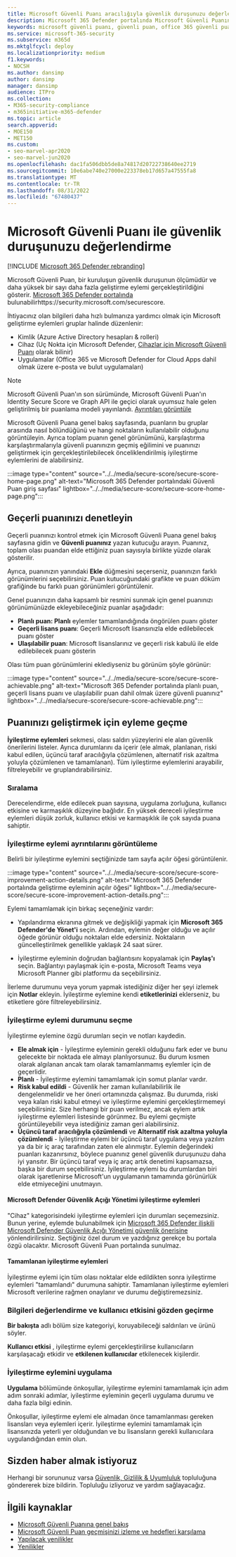 ```yaml
---
title: Microsoft Güvenli Puanı aracılığıyla güvenlik duruşunuzu değerlendirme
description: Microsoft 365 Defender portalında Microsoft Güvenli Puanınızı geliştirmek için nasıl işlem yapılacağını açıklar.
keywords: microsoft güvenli puanı, güvenli puan, office 365 güvenli puanı, microsoft güvenlik puanı, Microsoft 365 Defender portalı, iyileştirme eylemleri
ms.service: microsoft-365-security
ms.subservice: m365d
ms.mktglfcycl: deploy
ms.localizationpriority: medium
f1.keywords:
- NOCSH
ms.author: dansimp
author: dansimp
manager: dansimp
audience: ITPro
ms.collection:
- M365-security-compliance
- m365initiative-m365-defender
ms.topic: article
search.appverid:
- MOE150
- MET150
ms.custom:
- seo-marvel-apr2020
- seo-marvel-jun2020
ms.openlocfilehash: dac1fa506dbb5de8a74817d20722738640ee2719
ms.sourcegitcommit: 10e6abe740e27000e223378eb17d657a47555fa8
ms.translationtype: MT
ms.contentlocale: tr-TR
ms.lasthandoff: 08/31/2022
ms.locfileid: "67480437"
---
```

# <a name="assess-your-security-posture-with-microsoft-secure-score"></a>Microsoft Güvenli Puanı ile güvenlik duruşunuzu değerlendirme

[!INCLUDE [Microsoft 365 Defender rebranding](../includes/microsoft-defender.md)]

Microsoft Güvenli Puan, bir kuruluşun güvenlik duruşunun ölçümüdür ve daha yüksek bir sayı daha fazla geliştirme eylemi gerçekleştirildiğini gösterir. [Microsoft 365 Defender portalında](microsoft-365-defender.md) bulunabilirhttps://security.microsoft.com/securescore.

İhtiyacınız olan bilgileri daha hızlı bulmanıza yardımcı olmak için Microsoft geliştirme eylemleri gruplar halinde düzenlenir:

- Kimlik (Azure Active Directory hesapları & rolleri)
- Cihaz (Uç Nokta için Microsoft Defender, [Cihazlar için Microsoft Güvenli Puanı](/windows/security/threat-protection/microsoft-defender-atp/tvm-microsoft-secure-score-devices) olarak bilinir)
- Uygulamalar (Office 365 ve Microsoft Defender for Cloud Apps dahil olmak üzere e-posta ve bulut uygulamaları)

>[!NOTE]
>Microsoft Güvenli Puan'ın son sürümünde, Microsoft Güvenli Puan'ın Identity Secure Score ve Graph API ile geçici olarak uyumsuz hale gelen geliştirilmiş bir puanlama modeli yayınlandı. [Ayrıntıları görüntüle](microsoft-secure-score-whats-new.md)

Microsoft Güvenli Puana genel bakış sayfasında, puanların bu gruplar arasında nasıl bölündüğünü ve hangi noktaların kullanılabilir olduğunu görüntüleyin. Ayrıca toplam puanın genel görünümünü, karşılaştırma karşılaştırmalarıyla güvenli puanınızın geçmiş eğilimini ve puanınızı geliştirmek için gerçekleştirilebilecek önceliklendirilmiş iyileştirme eylemlerini de alabilirsiniz.

:::image type="content" source="../../media/secure-score/secure-score-home-page.png" alt-text="Microsoft 365 Defender portalındaki Güvenli Puan giriş sayfası" lightbox="../../media/secure-score/secure-score-home-page.png":::

## <a name="check-your-current-score"></a>Geçerli puanınızı denetleyin

Geçerli puanınızı kontrol etmek için Microsoft Güvenli Puana genel bakış sayfasına gidin ve **Güvenli puanınız** yazan kutucuğu arayın. Puanınız, toplam olası puandan elde ettiğiniz puan sayısıyla birlikte yüzde olarak gösterilir.

Ayrıca, puanınızın yanındaki **Ekle** düğmesini seçerseniz, puanınızın farklı görünümlerini seçebilirsiniz. Puan kutucuğundaki grafikte ve puan döküm grafiğinde bu farklı puan görünümleri görüntülenir.

Genel puanınızın daha kapsamlı bir resmini sunmak için genel puanınızı görünümünüzde ekleyebileceğiniz puanlar aşağıdadır:

- **Planlı puan: Planlı** eylemler tamamlandığında öngörülen puanı göster
- **Geçerli lisans puanı**: Geçerli Microsoft lisansınızla elde edilebilecek puanı göster
- **Ulaşılabilir puan**: Microsoft lisanslarınız ve geçerli risk kabulü ile elde edilebilecek puanı gösterin

Olası tüm puan görünümlerini eklediyseniz bu görünüm şöyle görünür:

:::image type="content" source="../../media/secure-score/secure-score-achievable.png" alt-text="Microsoft 365 Defender portalında planlı puan, geçerli lisans puanı ve ulaşılabilir puan dahil olmak üzere güvenli puanınız" lightbox="../../media/secure-score/secure-score-achievable.png":::

## <a name="take-action-to-improve-your-score"></a>Puanınızı geliştirmek için eyleme geçme

**İyileştirme eylemleri** sekmesi, olası saldırı yüzeylerini ele alan güvenlik önerilerini listeler. Ayrıca durumlarını da içerir (ele almak, planlanan, riski kabul edilen, üçüncü taraf aracılığıyla çözümlenen, alternatif risk azaltma yoluyla çözümlenen ve tamamlanan). Tüm iyileştirme eylemlerini arayabilir, filtreleyebilir ve gruplandırabilirsiniz.  

### <a name="ranking"></a>Sıralama

Derecelendirme, elde edilecek puan sayısına, uygulama zorluğuna, kullanıcı etkisine ve karmaşıklık düzeyine bağlıdır. En yüksek dereceli iyileştirme eylemleri düşük zorluk, kullanıcı etkisi ve karmaşıklık ile çok sayıda puana sahiptir.

### <a name="view-improvement-action-details"></a>İyileştirme eylemi ayrıntılarını görüntüleme

Belirli bir iyileştirme eylemini seçtiğinizde tam sayfa açılır öğesi görüntülenir.  

:::image type="content" source="../../media/secure-score/secure-score-improvement-action-details.png" alt-text="Microsoft 365 Defender portalında geliştirme eyleminin açılır öğesi" lightbox="../../media/secure-score/secure-score-improvement-action-details.png":::

Eylemi tamamlamak için birkaç seçeneğiniz vardır:

- Yapılandırma ekranına gitmek ve değişikliği yapmak için **Microsoft 365 Defender'de Yönet'i** seçin. Ardından, eylemin değer olduğu ve açılır öğede görünür olduğu noktaları elde edersiniz. Noktaların güncelleştirilmek genellikle yaklaşık 24 saat sürer.

- İyileştirme eyleminin doğrudan bağlantısını kopyalamak için **Paylaş'ı** seçin. Bağlantıyı paylaşmak için e-posta, Microsoft Teams veya Microsoft Planner gibi platformu da seçebilirsiniz.

İlerleme durumunu veya yorum yapmak istediğiniz diğer her şeyi izlemek için **Notlar** ekleyin. İyileştirme eylemine kendi **etiketlerinizi** eklerseniz, bu etiketlere göre filtreleyebilirsiniz.

### <a name="choose-an-improvement-action-status"></a>İyileştirme eylemi durumunu seçme

İyileştirme eylemine özgü durumları seçin ve notları kaydedin.

- **Ele almak için** - İyileştirme eyleminin gerekli olduğunu fark eder ve bunu gelecekte bir noktada ele almayı planlıyorsunuz. Bu durum kısmen olarak algılanan ancak tam olarak tamamlanmamış eylemler için de geçerlidir.
- **Planlı** - İyileştirme eylemini tamamlamak için somut planlar vardır.
- **Risk kabul edildi** - Güvenlik her zaman kullanılabilirlik ile dengelenmelidir ve her öneri ortamınızda çalışmaz. Bu durumda, riski veya kalan riski kabul etmeyi ve iyileştirme eylemini gerçekleştirmemeyi seçebilirsiniz. Size herhangi bir puan verilmez, ancak eylem artık iyileştirme eylemleri listesinde görünmez. Bu eylemi geçmişte görüntüleyebilir veya istediğiniz zaman geri alabilirsiniz.
- **Üçüncü taraf aracılığıyla çözümlendi** ve **Alternatif risk azaltma yoluyla çözümlendi** - İyileştirme eylemi bir üçüncü taraf uygulama veya yazılım ya da bir iç araç tarafından zaten ele alınmıştır. Eylemin değerindeki puanları kazanırsınız, böylece puanınız genel güvenlik duruşunuzu daha iyi yansıtır. Bir üçüncü taraf veya iç araç artık denetimi kapsamazsa, başka bir durum seçebilirsiniz. İyileştirme eylemi bu durumlardan biri olarak işaretlenirse Microsoft'un uygulamanın tamamında görünürlük elde etmiyeceğini unutmayın.

#### <a name="microsoft-defender-vulnerability-management-improvement-actions"></a>Microsoft Defender Güvenlik Açığı Yönetimi iyileştirme eylemleri

"Cihaz" kategorisindeki iyileştirme eylemleri için durumları seçemezsiniz. Bunun yerine, eylemde bulunabilmek için [Microsoft 365 Defender ilişkili Microsoft Defender Güvenlik Açığı Yönetimi güvenlik önerisine](/windows/security/threat-protection/microsoft-defender-atp/tvm-security-recommendation) yönlendirilirsiniz. Seçtiğiniz özel durum ve yazdığınız gerekçe bu portala özgü olacaktır. Microsoft Güvenli Puan portalında sunulmaz.

#### <a name="completed-improvement-actions"></a>Tamamlanan iyileştirme eylemleri

İyileştirme eylemi için tüm olası noktalar elde edildikten sonra iyileştirme eylemleri "tamamlandı" durumuna sahiptir. Tamamlanan iyileştirme eylemleri Microsoft verilerine rağmen onaylanır ve durumu değiştiremezsiniz.

### <a name="assess-information-and-review-user-impact"></a>Bilgileri değerlendirme ve kullanıcı etkisini gözden geçirme

**Bir bakışta** adlı bölüm size kategoriyi, koruyabileceği saldırıları ve ürünü söyler.

**Kullanıcı etkisi** , iyileştirme eylemi gerçekleştirilirse kullanıcıların karşılaşacağı etkidir ve **etkilenen kullanıcılar** etkilenecek kişilerdir.

### <a name="implement-the-improvement-action"></a>İyileştirme eylemini uygulama

**Uygulama** bölümünde önkoşullar, iyileştirme eylemini tamamlamak için adım adım sonraki adımlar, iyileştirme eyleminin geçerli uygulama durumu ve daha fazla bilgi edinin.

Önkoşullar, iyileştirme eylemi ele almadan önce tamamlanması gereken lisansları veya eylemleri içerir. İyileştirme eylemini tamamlamak için lisansınızda yeterli yer olduğundan ve bu lisansların gerekli kullanıcılara uygulandığından emin olun.  

## <a name="we-want-to-hear-from-you"></a>Sizden haber almak istiyoruz

Herhangi bir sorununuz varsa [Güvenlik, Gizlilik & Uyumluluk](https://techcommunity.microsoft.com/t5/Security-Privacy-Compliance/bd-p/security_privacy) topluluğuna göndererek bize bildirin. Topluluğu izliyoruz ve yardım sağlayacağız.

## <a name="related-resources"></a>İlgili kaynaklar

- [Microsoft Güvenli Puanına genel bakış](microsoft-secure-score.md)
- [Microsoft Güvenli Puan geçmişinizi izleme ve hedefleri karşılama](microsoft-secure-score-history-metrics-trends.md)
- [Yapılacak yenilikler](microsoft-secure-score-whats-coming.md)
- [Yenilikler](microsoft-secure-score-whats-new.md)
